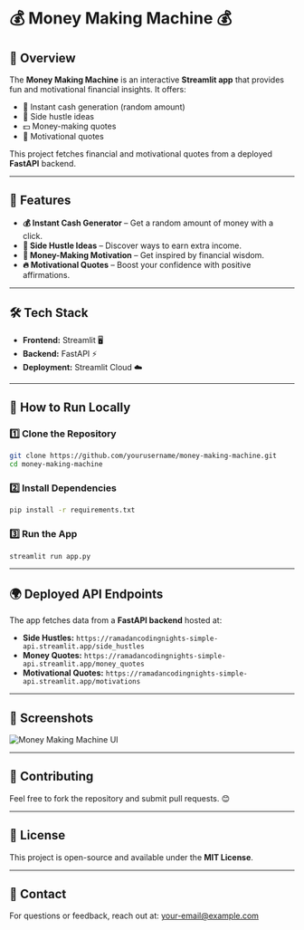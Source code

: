 # 💰 Money Making Machine 💰

## 🚀 Overview
The **Money Making Machine** is an interactive **Streamlit app** that provides fun and motivational financial insights. It offers:
- 🎰 Instant cash generation (random amount)
- 💼 Side hustle ideas
- 💵 Money-making quotes
- 🌟 Motivational quotes

This project fetches financial and motivational quotes from a deployed **FastAPI** backend.

---

## 📌 Features
- **💰 Instant Cash Generator** – Get a random amount of money with a click.
- **🚀 Side Hustle Ideas** – Discover ways to earn extra income.
- **📜 Money-Making Motivation** – Get inspired by financial wisdom.
- **🔥 Motivational Quotes** – Boost your confidence with positive affirmations.

---

## 🛠️ Tech Stack
- **Frontend:** Streamlit 🖥️
- **Backend:** FastAPI ⚡
- **Deployment:** Streamlit Cloud ☁️

---

## 🎯 How to Run Locally
### 1️⃣ Clone the Repository
```bash
git clone https://github.com/yourusername/money-making-machine.git
cd money-making-machine
```
### 2️⃣ Install Dependencies
```bash
pip install -r requirements.txt
```
### 3️⃣ Run the App
```bash
streamlit run app.py
```

---

## 🌍 Deployed API Endpoints
The app fetches data from a **FastAPI backend** hosted at:
- **Side Hustles:** `https://ramadancodingnights-simple-api.streamlit.app/side_hustles`
- **Money Quotes:** `https://ramadancodingnights-simple-api.streamlit.app/money_quotes`
- **Motivational Quotes:** `https://ramadancodingnights-simple-api.streamlit.app/motivations`

---

## 📸 Screenshots
![Money Making Machine UI](https://via.placeholder.com/800x400?text=App+Screenshot)

---

## 🤝 Contributing
Feel free to fork the repository and submit pull requests. 😊

---

## 📜 License
This project is open-source and available under the **MIT License**.

---

## 💬 Contact
For questions or feedback, reach out at: [your-email@example.com](mailto:your-email@example.com)


